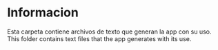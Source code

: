 # Informacion 
Esta carpeta contiene archivos de texto que generan la app con su uso.
This folder contains text files that the app generates with its use.